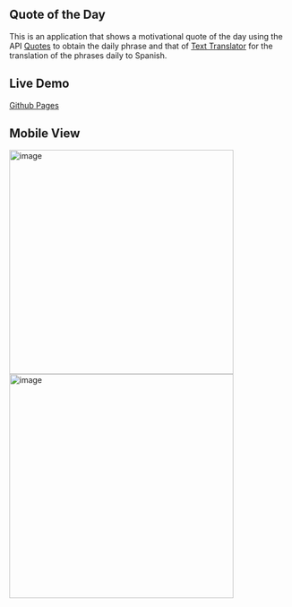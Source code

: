 ## Quote of the Day

This is an application that shows a motivational quote of the day using the API [Quotes](https://quotes.rest/)  to obtain the daily phrase and that of  [Text Translator](https://rapidapi.com/dickyagustin/api/text-translator2/)  for the translation of the phrases daily to Spanish.

## Live Demo
[Github Pages](https://alejandroaperez1994g.github.io/quote_of_the_day/)

## Mobile View
<img height="400" alt="image" src="https://user-images.githubusercontent.com/43146182/168472077-d49beb8e-c797-4a72-8e5f-e76b3f3009ee.png"> <img height="400" alt="image" src="https://user-images.githubusercontent.com/43146182/168472083-850ca0f8-982e-4166-b20e-4641f89160a7.png"> 


